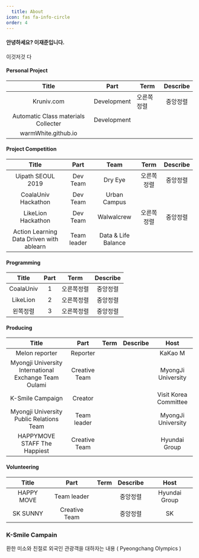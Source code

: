 ```yaml
---
  title: About
icon: fas fa-info-circle
order: 4
---
```


#### 안녕하세요? 이재준입니다.

이것저것 다

#### Personal Project

|                Title                |    Part     | Term       | Describe |
| :---------------------------------: | :---------: | ---------- | :------: |
|             Kruniv.com              | Development | 오른쪽정렬 | 중앙정렬 |
| Automatic Class materials Collecter | Development |            |          |
|         warmWhite.github.io         |             |            |          |

#### Project Competition

|Title|Part|Team|Term|Describe|
|:---:|:---:|:---:|:---:|:-----:|
|Uipath SEOUL 2019|Dev Team|Dry Eye|오른쪽정렬|중앙정렬|
|           CoalaUniv Hackathon            |  Dev Team   |    Urban Campus     |            |          |
|LikeLion Hackathon|Dev Team|Walwalcrew|오른쪽정렬|중앙정렬|
|Action Learning Data Driven with ablearn|Team leader|Data & Life Balance|||

#### Programming

|Title|Part|Term|Describe|
|:---:|:---:|:---:|:---:|
|CoalaUniv|1|오른쪽정렬|중앙정렬|
|LikeLion|2|오른쪽정렬|중앙정렬|
|왼쪽정렬|3|오른쪽정렬|중앙정렬|

#### Producing

|Title|Part|Term|Describe|Host|
|:---:|:---:|:---:|:---:|:---:|
|Melon reporter|Reporter|||KaKao M|
| Myongji University International Exchange Team Oulami | Creative Team |      |  |  MyongJi University   |
|                   K-Smile Campaign                    | Creator |  |          | Visit Korea Committee |
|Myongji University Public Relations Team|  Team leader  |      ||MyongJi University|
|HAPPYMOVE STAFF The Happiest|Creative Team|||Hyundai Group|

#### Volunteering

|Title|Part|Term|Describe|Host|
|:---:|:---:|:---:|:---:|:---:|
| HAPPY MOVE |Team leader||중앙정렬|Hyundai Group|
|  SK SUNNY  | Creative Team ||중앙정렬|SK|



### K-Smile Campain

환한 미소와 친절로 외국인 관광객을 대하자는 내용 ( Pyeongchang Olympics )
